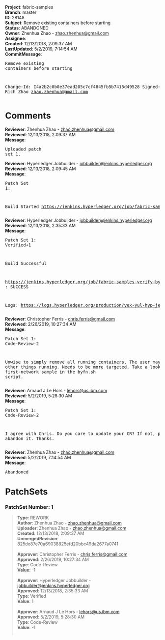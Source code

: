 <strong>Project</strong>: fabric-samples<br><strong>Branch</strong>: master<br><strong>ID</strong>: 28148<br><strong>Subject</strong>: Remove existing containers before starting<br><strong>Status</strong>: ABANDONED<br><strong>Owner</strong>: Zhenhua Zhao - zhao.zhenhua@gmail.com<br><strong>Assignee</strong>:<br><strong>Created</strong>: 12/13/2018, 2:09:37 AM<br><strong>LastUpdated</strong>: 5/2/2019, 7:14:54 AM<br><strong>CommitMessage</strong>:<br><pre>Remove existing containers before starting

Change-Id: I4a2b2c0b0e37ead205c7cf4845fb5b7415d49528
Signed-off-by: Rich Zhao <zhao.zhenhua@gmail.com>
</pre><h1>Comments</h1><strong>Reviewer</strong>: Zhenhua Zhao - zhao.zhenhua@gmail.com<br><strong>Reviewed</strong>: 12/13/2018, 2:09:37 AM<br><strong>Message</strong>: <pre>Uploaded patch set 1.</pre><strong>Reviewer</strong>: Hyperledger Jobbuilder - jobbuilder@jenkins.hyperledger.org<br><strong>Reviewed</strong>: 12/13/2018, 2:09:45 AM<br><strong>Message</strong>: <pre>Patch Set 1:

Build Started https://jenkins.hyperledger.org/job/fabric-samples-verify-byfn/143/</pre><strong>Reviewer</strong>: Hyperledger Jobbuilder - jobbuilder@jenkins.hyperledger.org<br><strong>Reviewed</strong>: 12/13/2018, 2:35:33 AM<br><strong>Message</strong>: <pre>Patch Set 1: Verified+1

Build Successful 

https://jenkins.hyperledger.org/job/fabric-samples-verify-byfn/143/ : SUCCESS

Logs: https://logs.hyperledger.org/production/vex-yul-hyp-jenkins-3/fabric-samples-verify-byfn/143</pre><strong>Reviewer</strong>: Christopher Ferris - chris.ferris@gmail.com<br><strong>Reviewed</strong>: 2/26/2019, 10:27:34 AM<br><strong>Message</strong>: <pre>Patch Set 1: Code-Review-2

Unwise to simply remove all running containers. The user may have other things running. Needs to be more targeted. Take a look at first-network sample in the byfn.sh script.</pre><strong>Reviewer</strong>: Arnaud J Le Hors - lehors@us.ibm.com<br><strong>Reviewed</strong>: 5/2/2019, 5:28:30 AM<br><strong>Message</strong>: <pre>Patch Set 1: Code-Review-2

I agree with Chris. Do you care to update your CR? If not, please, abandon it.
Thanks.</pre><strong>Reviewer</strong>: Zhenhua Zhao - zhao.zhenhua@gmail.com<br><strong>Reviewed</strong>: 5/2/2019, 7:14:54 AM<br><strong>Message</strong>: <pre>Abandoned</pre><h1>PatchSets</h1><h3>PatchSet Number: 1</h3><blockquote><strong>Type</strong>: REWORK<br><strong>Author</strong>: Zhenhua Zhao - zhao.zhenhua@gmail.com<br><strong>Uploader</strong>: Zhenhua Zhao - zhao.zhenhua@gmail.com<br><strong>Created</strong>: 12/13/2018, 2:09:37 AM<br><strong>UnmergedRevision</strong>: 825de87e70a69038825efd20bbc49da2677a0741<br><br><strong>Approver</strong>: Christopher Ferris - chris.ferris@gmail.com<br><strong>Approved</strong>: 2/26/2019, 10:27:34 AM<br><strong>Type</strong>: Code-Review<br><strong>Value</strong>: -1<br><br><strong>Approver</strong>: Hyperledger Jobbuilder - jobbuilder@jenkins.hyperledger.org<br><strong>Approved</strong>: 12/13/2018, 2:35:33 AM<br><strong>Type</strong>: Verified<br><strong>Value</strong>: 1<br><br><strong>Approver</strong>: Arnaud J Le Hors - lehors@us.ibm.com<br><strong>Approved</strong>: 5/2/2019, 5:28:30 AM<br><strong>Type</strong>: Code-Review<br><strong>Value</strong>: -1<br><br></blockquote>